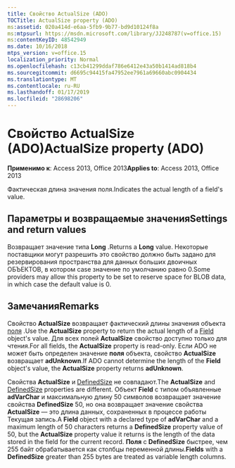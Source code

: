 ```yaml
---
title: Свойство ActualSize (ADO)
TOCTitle: ActualSize property (ADO)
ms:assetid: 020a414d-e6aa-5fb9-9b77-bd9d10124f8a
ms:mtpsurl: https://msdn.microsoft.com/library/JJ248787(v=office.15)
ms:contentKeyID: 48542949
ms.date: 10/16/2018
mtps_version: v=office.15
localization_priority: Normal
ms.openlocfilehash: c13cb41299ddaf786e6412e43a50b1414ad818b4
ms.sourcegitcommit: d6695c94415fa47952ee7961a69660abc0904434
ms.translationtype: MT
ms.contentlocale: ru-RU
ms.lasthandoff: 01/17/2019
ms.locfileid: "28698206"
---
```

# <a name="actualsize-property-ado"></a><span data-ttu-id="6fdc4-102">Свойство ActualSize (ADO)</span><span class="sxs-lookup"><span data-stu-id="6fdc4-102">ActualSize property (ADO)</span></span>

<span data-ttu-id="6fdc4-103">**Применимо к**: Access 2013, Office 2013</span><span class="sxs-lookup"><span data-stu-id="6fdc4-103">**Applies to**: Access 2013, Office 2013</span></span>

<span data-ttu-id="6fdc4-104">Фактическая длина значения поля.</span><span class="sxs-lookup"><span data-stu-id="6fdc4-104">Indicates the actual length of a field's value.</span></span>

## <a name="settings-and-return-values"></a><span data-ttu-id="6fdc4-105">Параметры и возвращаемые значения</span><span class="sxs-lookup"><span data-stu-id="6fdc4-105">Settings and return values</span></span>

<span data-ttu-id="6fdc4-106">Возвращает значение типа **Long** .</span><span class="sxs-lookup"><span data-stu-id="6fdc4-106">Returns a **Long** value.</span></span> <span data-ttu-id="6fdc4-107">Некоторые поставщики могут разрешить это свойство должно быть задано для резервирования пространства для данных больших двоичных ОБЪЕКТОВ, в котором case значение по умолчанию равно 0.</span><span class="sxs-lookup"><span data-stu-id="6fdc4-107">Some providers may allow this property to be set to reserve space for BLOB data, in which case the default value is 0.</span></span>

## <a name="remarks"></a><span data-ttu-id="6fdc4-108">Замечания</span><span class="sxs-lookup"><span data-stu-id="6fdc4-108">Remarks</span></span>

<span data-ttu-id="6fdc4-109">Свойство **ActualSize** возвращает фактический длины значения объекта [поля](field-object-ado.md) .</span><span class="sxs-lookup"><span data-stu-id="6fdc4-109">Use the **ActualSize** property to return the actual length of a [Field](field-object-ado.md) object's value.</span></span> <span data-ttu-id="6fdc4-110">Для всех полей **ActualSize** свойство доступно только для чтения.</span><span class="sxs-lookup"><span data-stu-id="6fdc4-110">For all fields, the **ActualSize** property is read-only.</span></span> <span data-ttu-id="6fdc4-111">Если ADO не может быть определен значение **поля** объекта, свойство **ActualSize** возвращает **adUnknown**.</span><span class="sxs-lookup"><span data-stu-id="6fdc4-111">If ADO cannot determine the length of the **Field** object's value, the **ActualSize** property returns **adUnknown**.</span></span>

<span data-ttu-id="6fdc4-112">Свойства **ActualSize** и [DefinedSize](definedsize-property-ado.md) не совпадают.</span><span class="sxs-lookup"><span data-stu-id="6fdc4-112">The **ActualSize** and [DefinedSize](definedsize-property-ado.md) properties are different.</span></span> <span data-ttu-id="6fdc4-113">Объект **Field** с типом объявленные **adVarChar** и максимальную длину 50 символов возвращает значение свойства **DefinedSize** 50, но она возвращает значение свойства **ActualSize** — это длина данных, сохраненных в процессе работы Текущая запись.</span><span class="sxs-lookup"><span data-stu-id="6fdc4-113">A **Field** object with a declared type of **adVarChar** and a maximum length of 50 characters returns a **DefinedSize** property value of 50, but the **ActualSize** property value it returns is the length of the data stored in the field for the current record.</span></span> <span data-ttu-id="6fdc4-114">**Поля** с **DefinedSize** быстрее, чем 255 байт обрабатывается как столбцы переменной длины.</span><span class="sxs-lookup"><span data-stu-id="6fdc4-114">**Fields** with a **DefinedSize** greater than 255 bytes are treated as variable length columns.</span></span>

